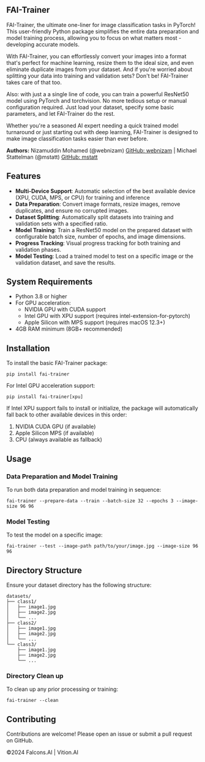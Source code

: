 FAI-Trainer
-----------
FAI-Trainer, the ultimate one-liner for image classification tasks in PyTorch! This user-friendly Python package simplifies the entire data preparation and model training process, allowing you to focus on what matters most - developing accurate models.

With FAI-Trainer, you can effortlessly convert your images into a format that's perfect for machine learning, resize them to the ideal size, and even eliminate duplicate images from your dataset. And if you're worried about splitting your data into training and validation sets? Don't be! FAI-Trainer takes care of that too.

Also: with just a a single line of code, you can train a powerful ResNet50 model using PyTorch and torchvision. No more tedious setup or manual configuration required. Just load your dataset, specify some basic parameters, and let FAI-Trainer do the rest.

Whether you're a seasoned AI expert needing a quick trained model turnaround or just starting out with deep learning, FAI-Trainer is designed to make image classification tasks easier than ever before.

**Authors:** Nizamuddin Mohamed (@webnizam) [GitHub: webnizam](https://github.com/webnizam) | Michael Stattelman (@mstatt) [GitHub: mstatt](https://github.com/mstatt)

Features
--------

*   **Multi-Device Support**: Automatic selection of the best available device (XPU, CUDA, MPS, or CPU) for training and inference
*   **Data Preparation**: Convert image formats, resize images, remove duplicates, and ensure no corrupted images.
*   **Dataset Splitting**: Automatically split datasets into training and validation sets with a specified ratio.
*   **Model Training**: Train a ResNet50 model on the prepared dataset with configurable batch size, number of epochs, and image dimensions.
*   **Progress Tracking**: Visual progress tracking for both training and validation phases.
*   **Model Testing**: Load a trained model to test on a specific image or the validation dataset, and save the results.

System Requirements
-----------------

*   Python 3.8 or higher
*   For GPU acceleration:
    - NVIDIA GPU with CUDA support
    - Intel GPU with XPU support (requires intel-extension-for-pytorch)
    - Apple Silicon with MPS support (requires macOS 12.3+)
*   4GB RAM minimum (8GB+ recommended)

Installation
------------

To install the basic FAI-Trainer package:

    pip install fai-trainer

For Intel GPU acceleration support:

    pip install fai-trainer[xpu]

If Intel XPU support fails to install or initialize, the package will automatically fall back to other available devices in this order:
1. NVIDIA CUDA GPU (if available)
2. Apple Silicon MPS (if available)
3. CPU (always available as fallback)

Usage
-----

### Data Preparation and Model Training

To run both data preparation and model training in sequence:

    fai-trainer --prepare-data --train --batch-size 32 --epochs 3 --image-size 96 96

### Model Testing

To test the model on a specific image:

    fai-trainer --test --image-path path/to/your/image.jpg --image-size 96 96

Directory Structure
-------------------

Ensure your dataset directory has the following structure:

    datasets/
    ├── class1/
    │   ├── image1.jpg
    │   ├── image2.jpg
    │   └── ...
    ├── class2/
    │   ├── image1.jpg
    │   ├── image2.jpg
    │   └── ...
    └── class3/
        ├── image1.jpg
        ├── image2.jpg
        └── ...

### Directory Clean up

To clean up any prior processing or training:

    fai-trainer --clean

Contributing
------------

Contributions are welcome! Please open an issue or submit a pull request on GitHub.

©️2024 Falcons.AI | Vition.AI
